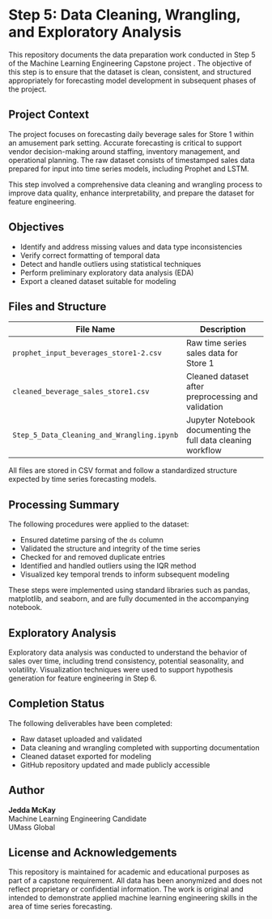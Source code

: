 # Step 5: Data Cleaning, Wrangling, and Exploratory Analysis

This repository documents the data preparation work conducted in Step 5 of the Machine Learning Engineering Capstone project . The objective of this step is to ensure that the dataset is clean, consistent, and structured appropriately for forecasting model development in subsequent phases of the project.

## Project Context

The project focuses on forecasting daily beverage sales for Store 1 within an amusement park setting. Accurate forecasting is critical to support vendor decision-making around staffing, inventory management, and operational planning. The raw dataset consists of timestamped sales data prepared for input into time series models, including Prophet and LSTM.

This step involved a comprehensive data cleaning and wrangling process to improve data quality, enhance interpretability, and prepare the dataset for feature engineering.

## Objectives

- Identify and address missing values and data type inconsistencies
- Verify correct formatting of temporal data
- Detect and handle outliers using statistical techniques
- Perform preliminary exploratory data analysis (EDA)
- Export a cleaned dataset suitable for modeling

## Files and Structure

| File Name                                 | Description                                                     |
|------------------------------------------|-----------------------------------------------------------------|
| `prophet_input_beverages_store1-2.csv`   | Raw time series sales data for Store 1                          |
| `cleaned_beverage_sales_store1.csv`      | Cleaned dataset after preprocessing and validation              |
| `Step_5_Data_Cleaning_and_Wrangling.ipynb` | Jupyter Notebook documenting the full data cleaning workflow   |

All files are stored in CSV format and follow a standardized structure expected by time series forecasting models.

## Processing Summary

The following procedures were applied to the dataset:

- Ensured datetime parsing of the `ds` column
- Validated the structure and integrity of the time series
- Checked for and removed duplicate entries
- Identified and handled outliers using the IQR method
- Visualized key temporal trends to inform subsequent modeling

These steps were implemented using standard libraries such as pandas, matplotlib, and seaborn, and are fully documented in the accompanying notebook.

## Exploratory Analysis

Exploratory data analysis was conducted to understand the behavior of sales over time, including trend consistency, potential seasonality, and volatility. Visualization techniques were used to support hypothesis generation for feature engineering in Step 6.

## Completion Status

The following deliverables have been completed:

- Raw dataset uploaded and validated
- Data cleaning and wrangling completed with supporting documentation
- Cleaned dataset exported for modeling
- GitHub repository updated and made publicly accessible

## Author

**Jedda McKay**  
Machine Learning Engineering Candidate  
UMass Global

## License and Acknowledgements

This repository is maintained for academic and educational purposes as part of a capstone requirement. All data has been anonymized and does not reflect proprietary or confidential information. The work is original and intended to demonstrate applied machine learning engineering skills in the area of time series forecasting.

